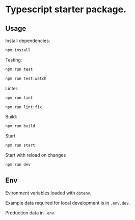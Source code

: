 # Typescript starter package.

## Usage
Install dependencies:
```bash
npm install
```

Testing:
```bash
npm run test
```
```bash
npm run test:watch
```
Linter:
```bash
npm run lint
```
```bash
npm run lint:fix
```

Build:
```bash
npm run build
```
Start
```bash
npm run start
```
Start with reload on changes
```bash
npm run dev
```

## Env

Evironment variables loaded with `dotenv`.

Example data required for local development is in `.env.dev`.

Production data in `.env`.
